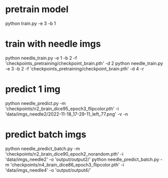 # pretrain model
python train.py -e 3 -b 1

# train with needle imgs
python needle_train.py -e 1 -b 2 -f 'checkpoints_pretraining/checkpoint_brain.pth' -d 2
python needle_train.py -e 3 -b 2 -f 'checkpoints_pretraining/checkpoint_brain.pth' -d 4 -r

# predict 1 img
python needle_predict.py -m 'checkpoints/n2_brain_dice95_epoch3_flipcolor.pth' -i 'data/imgs_needle2/2022-11-18_17-29-11_left_77.png' -v -n

# predict batch imgs
python needle_predict_batch.py -m 'checkpoints/n2_brain_dice90_epoch2_norandom.pth' -i 'data/imgs_needle2' -o 'output/output2/'
python needle_predict_batch.py -m 'checkpoints/n4_brain_dice86_epoch3_flipcolor.pth' -i 'data/imgs_needle4' -o 'output/output4/'
